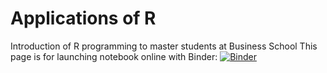 # Applications of R
Introduction of R programming to master students at Business School
This page is for launching notebook online with Binder: [![Binder](https://mybinder.org/badge_logo.svg)](https://mybinder.org/v2/gh/jianlianggao/applications_r/master?urlpath=rstudio)
